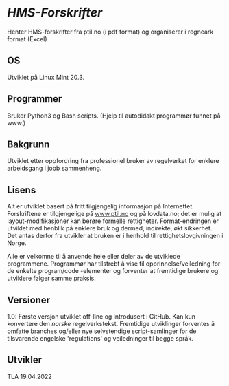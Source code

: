 # *HMS-Forskrifter*

Henter HMS-forskrifter fra ptil.no (i pdf format) og organiserer i regneark format (Excel)

## OS

Utviklet på Linux Mint 20.3.

## Programmer

Bruker Python3 og Bash scripts. (Hjelp til autodidakt programmør funnet på www.) 

## Bakgrunn

Utviklet etter oppfordring fra professionel bruker av regelverket for enklere arbeidsgang i jobb sammenheng.

## Lisens

Alt er utviklet basert på fritt tilgjengelig informasjon på Internettet. Forskriftene er tilgjengelige på www.ptil.no og på lovdata.no; det er mulig at layout-modifikasjoner kan berøre formelle rettigheter. Format-endringen er utviklet med henblik på enklere bruk og dermed, indirekte, økt sikkerhet. Det antas derfor fra utvikler at bruken er i henhold til rettighetslovgivningen i Norge.

Alle er velkomne til å anvende hele eller deler av de utviklede programmene. Programmør har tilstrebt å vise til opprinnelse/veiledning for de enkelte program/code -elementer og forventer at fremtidige brukere og utviklere følger samme praksis.

## Versioner

1.0: Første versjon utviklet off-line og introdusert i GitHub. Kan kun konvertere den *norske* regelverkstekst. Fremtidige utviklinger forventes å omfatte branches og/eller nye selvstendige script-samlinger for de tilsvarende engelske 'regulations' og veiledninger til begge språk.

## Utvikler

TLA 19.04.2022

